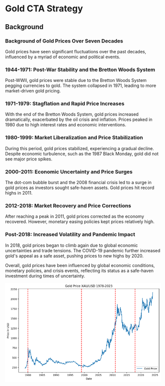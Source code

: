 # Gold CTA Strategy

## Background

### Background of Gold Prices Over Seven Decades

Gold prices have seen significant fluctuations over the past decades, influenced by a myriad of economic and political events.

### 1944-1971: Post-War Stability and the Bretton Woods System
Post-WWII, gold prices were stable due to the Bretton Woods System pegging currencies to gold. The system collapsed in 1971, leading to more market-driven gold pricing.

### 1971-1979: Stagflation and Rapid Price Increases
With the end of the Bretton Woods System, gold prices increased dramatically, exacerbated by the oil crisis and inflation. Prices peaked in 1980 due to high interest rates and economic interventions.

### 1980-1999: Market Liberalization and Price Stabilization
During this period, gold prices stabilized, experiencing a gradual decline. Despite economic turbulence, such as the 1987 Black Monday, gold did not see major price spikes.

### 2000-2011: Economic Uncertainty and Price Surges
The dot-com bubble burst and the 2008 financial crisis led to a surge in gold prices as investors sought safe-haven assets. Gold prices hit record highs in 2011.

### 2012-2018: Market Recovery and Price Corrections
After reaching a peak in 2011, gold prices corrected as the economy recovered. However, monetary easing policies kept prices relatively high.

### Post-2018: Increased Volatility and Pandemic Impact
In 2018, gold prices began to climb again due to global economic uncertainties and trade tensions. The COVID-19 pandemic further increased gold's appeal as a safe asset, pushing prices to new highs by 2020.

Overall, gold prices have been influenced by global economic conditions, monetary policies, and crisis events, reflecting its status as a safe-haven investment during times of uncertainty.

![Gold Price XAU/USD 1978-2023](./resource/XAUUSD.png)



